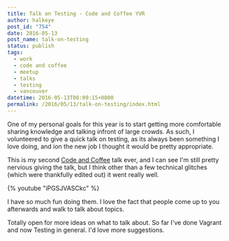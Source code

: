 ```yaml
---
title: Talk on Testing - Code and Coffee YVR
author: halkeye
post_id: "754"
date: 2016-05-13
post_name: talk-on-testing
status: publish
tags:
  - work
  - code and coffee
  - meetup
  - talks
  - testing
  - vancouver
datetime: 2016-05-13T08:09:15+0800
permalink: /2016/05/13/talk-on-testing/index.html
---
```


One of my personal goals for this year is to start getting more comfortable sharing knowledge and talking infront of large crowds. As such, I volunteered to give a quick talk on testing, as its always been something I love doing, and ion the new job I thought it would be pretty appropriate.

This is my second [Code and Coffee](https://web.archive.org/web/20160504031434/http://www.meetup.com:80/Code-Coffee-Vancouver/?) talk ever, and I can see I'm still pretty nervious giving the talk, but I think other than a few technical glitches (which were thankfully edited out) it went really well.

{% youtube "iPGSJVASCkc" %}

I have so much fun doing them. I love the fact that people come up to you afterwards and walk to talk about topics.

Totally open for more ideas on what to talk about. So far I've done Vagrant and now Testing in general. I'd love more suggestions.
